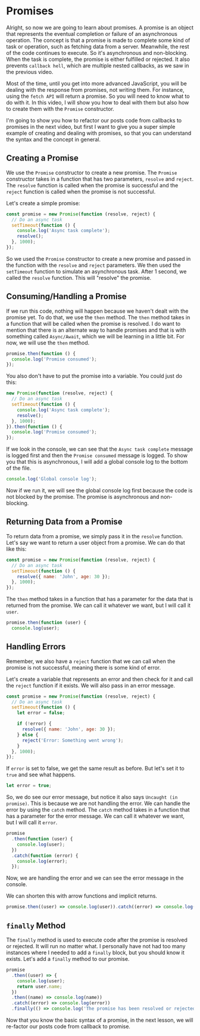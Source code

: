 # Promises

Alright, so now we are going to learn about promises. A promise is an object that represents the eventual completion or failure of an asynchronous operation. The concept is that a promise is made to complete some kind of task or operation, such as fetching data from a server. Meanwhile, the rest of the code continues to execute. So it's asynchronous and non-blocking. When the task is complete, the promise is either fulfilled or rejected. It also prevents `callback hell`, which are multiple nested callbacks, as we saw in the previous video.

Most of the time, until you get into more advanced JavaScript, you will be dealing with the response from promises, not writing them. For instance, using the `fetch API` will return a promise. So you will need to know what to do with it. In this video, I will show you how to deal with them but also how to create them with the `Promise` constructor.

I'm going to show you how to refactor our posts code from callbacks to promises in the next video, but first I want to give you a super simple example of creating and dealing with promises, so that you can understand the syntax and the concept in general.

## Creating a Promise

We use the `Promise` constructor to create a new promise. The `Promise` constructor takes in a function that has two parameters, `resolve` and `reject`. The `resolve` function is called when the promise is successful and the `reject` function is called when the promise is not successful.

Let's create a simple promise:

```js
const promise = new Promise(function (resolve, reject) {
  // Do an async task
  setTimeout(function () {
    console.log('Async task complete');
    resolve();
  }, 1000);
});
```

So we used the `Promise` constructor to create a new promise and passed in the function with the `resolve` and `reject` parameters. We then used the `setTimeout` function to simulate an asynchronous task. After 1 second, we called the `resolve` function. This will "resolve" the promise.

## Consuming/Handling a Promise

If we run this code, nothing will happen because we haven't dealt with the promise yet. To do that, we use the `then` method. The `then` method takes in a function that will be called when the promise is resolved. I do want to mention that there is an alternate way to handle promises and that is with something called `Async/Await`, which we will be learning in a little bit. For now, we will use the `then` method.

```js
promise.then(function () {
  console.log('Promise consumed');
});
```

You also don't have to put the promise into a variable. You could just do this:

```js
new Promise(function (resolve, reject) {
  // Do an async task
  setTimeout(function () {
    console.log('Async task complete');
    resolve();
  }, 1000);
}).then(function () {
  console.log('Promise consumed');
});
```

If we look in the console, we can see that the `Async task complete` message is logged first and then the `Promise consumed` message is logged. To show you that this is asynchronous, I will add a global console log to the bottom of the file.

```js
console.log('Global console log');
```

Now if we run it, we will see the global console log first because the code is not blocked by the promise. The promise is asynchronous and non-blocking.

## Returning Data from a Promise

To return data from a promise, we simply pass it in the `resolve` function. Let's say we want to return a user object from a promise. We can do that like this:

```js
const promise = new Promise(function (resolve, reject) {
  // Do an async task
  setTimeout(function () {
    resolve({ name: 'John', age: 30 });
  }, 1000);
});
```

The `then` method takes in a function that has a parameter for the data that is returned from the promise. We can call it whatever we want, but I will call it `user`.

```js
promise.then(function (user) {
  console.log(user);
```

## Handling Errors

Remember, we also have a `reject` function that we can call when the promise is not successful, meaning there is some kind of error.

Let's create a variable that represents an error and then check for it and call the `reject` function if it exists. We will also pass in an error message.

```js
const promise = new Promise(function (resolve, reject) {
  // Do an async task
  setTimeout(function () {
    let error = false;

    if (!error) {
      resolve({ name: 'John', age: 30 });
    } else {
      reject('Error: Something went wrong');
    }
  }, 1000);
});
```

If `error` is set to false, we get the same result as before. But let's set it to `true` and see what happens.

```js
let error = true;
```

So, we do see our error message, but notice it also says `Uncaught (in promise)`. This is because we are not handling the error. We can handle the error by using the `catch` method. The `catch` method takes in a function that has a parameter for the error message. We can call it whatever we want, but I will call it `error`.

```js
promise
  .then(function (user) {
    console.log(user);
  })
  .catch(function (error) {
    console.log(error);
  });
```

Now, we are handling the error and we can see the error message in the console.

We can shorten this with arrow functions and implicit returns.

```js
promise.then((user) => console.log(user)).catch((error) => console.log(error));
```

## `finally` Method

The `finally` method is used to execute code after the promise is resolved or rejected. It will run no matter what. I personally have not had too many instances where I needed to add a `finally` block, but you should know it exists. Let's add a `finally` method to our promise.

```js
promise
  .then((user) => {
    console.log(user);
    return user.name;
  })
  .then((name) => console.log(name))
  .catch((error) => console.log(error))
  .finally(() => console.log('The promise has been resolved or rejected'));
```

Now that you know the basic syntax of a promise, in the next lesson, we will re-factor our posts code from callback to promise.
